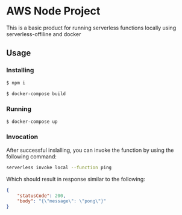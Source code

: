 
# AWS Node Project

This is a basic product for running serverless functions locally using serverless-offiline and docker

## Usage

### Installing

```bash
$ npm i
```
```bash
$ docker-compose build
```

### Running

```bash
$ docker-compose up
```

### Invocation

After successful inslalling, you can invoke the function by using the following command:

```bash
serverless invoke local --function ping
```

Which should result in response similar to the following:

```json
{
    "statusCode": 200,
    "body": "{\"message\": \"pong\"}"
}
```